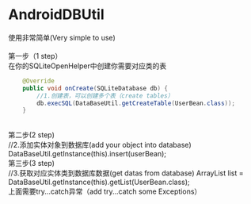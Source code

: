 # AndroidDBUtil
使用非常简单(Very simple to use)<br>
<br>
第一步（1 step）<br>
在你的SQLiteOpenHelper中创建你需要对应类的表<br>
```java
    @Override
    public void onCreate(SQLiteDatabase db) {
        //1.创建表，可以创建多个表（create tables）
        db.execSQL(DataBaseUtil.getCreateTable(UserBean.class));
    }
```
<br>
第二步(2 step)<br>
    //2.添加实体对象到数据库(add your object into database)
        DataBaseUtil.getInstance(this).insert(userBean);
<br>
第三步(3 step)<br>
    //3.获取对应实体类到数据库数据(get datas from database)
        ArrayList list = DataBaseUtil.getInstance(this).getList(UserBean.class);
<br>
上面需要try...catch异常（add try...catch some Exceptions）
